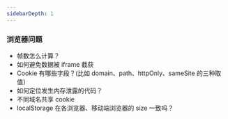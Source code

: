 ```yaml
---
sidebarDepth: 1
---
```


### 浏览器问题

- 帧数怎么计算？
- 如何避免数据被 iframe 截获
- Cookie 有哪些字段？(比如 domain、path、httpOnly、sameSite 的三种取值）
- 如何定位发生内存泄露的代码？
- 不同域名共享 cookie
- localStorage 在各浏览器、移动端浏览器的 size 一致吗？
